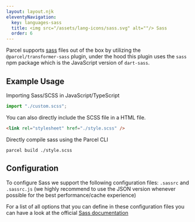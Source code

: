 ```yaml
---
layout: layout.njk
eleventyNavigation:
  key: languages-sass
  title: <img src="/assets/lang-icons/sass.svg" alt=""/> Sass
  order: 6
---
```


Parcel supports [sass](https://sass-lang.com/) files out of the box by utilizing the `@parcel/transformer-sass` plugin, under the hood this plugin uses the `sass` npm package which is the JavaScript version of `dart-sass`.

## Example Usage

Importing Sass/SCSS in JavaScript/TypeScript

```js
import "./custom.scss";
```

You can also directly include the SCSS file in a HTML file.

```html
<link rel="stylesheet" href="./style.scss" />
```

Directly compile sass using the Parcel CLI

```
parcel build ./style.scss
```

## Configuration

To configure Sass we support the following configuration files: `.sassrc` and `.sassrc.js` (we highly recommend to use the JSON version whenever possible for the best performance/cache experience)

For a list of all options that you can define in these configuration files you can have a look at the official [Sass documentation](https://sass-lang.com/documentation/js-api)
